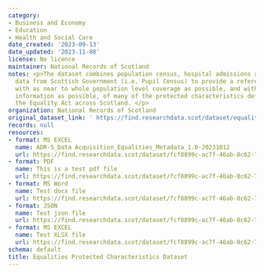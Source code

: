 ```yaml
---
category:
- Business and Economy
- Education
- Health and Social Care
date_created: '2023-09-13'
date_updated: '2023-11-08'
license: No licence
maintainer: National Records of Scotland
notes: <p>The dataset combines population census, hospital admissions and school education
  data from Scottish Government (i.e. Pupil Census) to provide a reference dataset
  with as near to whole population level coverage as possible, and with as up-to-date
  information as possible, of many of the protected characteristics defined under
  the Equality Act across Scotland. </p>
organization: National Records of Scotland
original_dataset_link: ' https://find.researchdata.scot/dataset/equalities-protected-characteristics-dataset'
records: null
resources:
- format: MS EXCEL
  name: ADR-S_Data Acquisition_Equalities_Metadata_1.0-20231012
  url: https://find.researchdata.scot/dataset/fcf8899c-ac7f-46ab-8c62-793a7fc94301/resource/e41366be-c149-4504-a26c-d80e5e242895/download/adr-s_data-acquisition_equalities_metadata_1.0-20231012.xlsx
- format: PDF
  name: This is a test pdf file
  url: https://find.researchdata.scot/dataset/fcf8899c-ac7f-46ab-8c62-793a7fc94301/resource/6ecf65d2-f99c-46de-b7c3-f3fbf756c689/download/blank_file.pdf
- format: MS Word
  name: Test docx file
  url: https://find.researchdata.scot/dataset/fcf8899c-ac7f-46ab-8c62-793a7fc94301/resource/ca50ce77-e478-4793-ac1a-a11b1622de16/download/blank_file.docx
- format: JSON
  name: Test json file
  url: https://find.researchdata.scot/dataset/fcf8899c-ac7f-46ab-8c62-793a7fc94301/resource/62a52678-4285-4c62-9f96-11535b07110d/download/blank_file.json
- format: MS EXCEL
  name: Test XLSX file
  url: https://find.researchdata.scot/dataset/fcf8899c-ac7f-46ab-8c62-793a7fc94301/resource/23302f51-814a-435f-88d0-a05ba66ada3b/download/blank_file.xlsx
schema: default
title: Equalities Protected Characteristics Dataset
---
```

